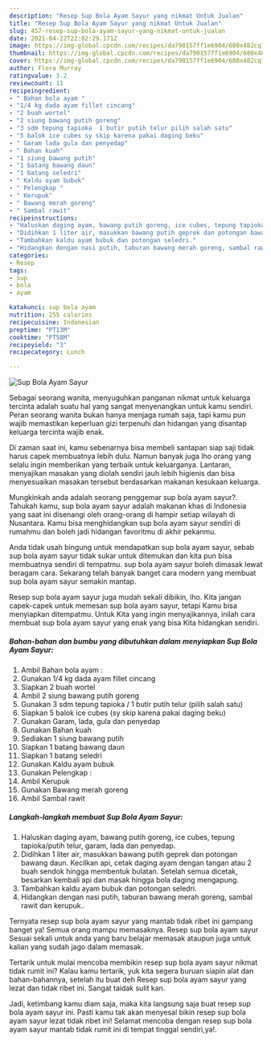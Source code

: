 ```yaml
---
description: "Resep Sup Bola Ayam Sayur yang nikmat Untuk Jualan"
title: "Resep Sup Bola Ayam Sayur yang nikmat Untuk Jualan"
slug: 457-resep-sup-bola-ayam-sayur-yang-nikmat-untuk-jualan
date: 2021-04-22T22:02:29.171Z
image: https://img-global.cpcdn.com/recipes/da790157ff1e6904/680x482cq70/sup-bola-ayam-sayur-foto-resep-utama.jpg
thumbnail: https://img-global.cpcdn.com/recipes/da790157ff1e6904/680x482cq70/sup-bola-ayam-sayur-foto-resep-utama.jpg
cover: https://img-global.cpcdn.com/recipes/da790157ff1e6904/680x482cq70/sup-bola-ayam-sayur-foto-resep-utama.jpg
author: Flora Murray
ratingvalue: 3.2
reviewcount: 11
recipeingredient:
- " Bahan bola ayam "
- "1/4 kg dada ayam fillet cincang"
- "2 buah wortel"
- "2 siung bawang putih goreng"
- "3 sdm tepung tapioka  1 butir putih telur pilih salah satu"
- "5 balok ice cubes sy skip karena pakai daging beku"
- " Garam lada gula dan penyedap"
- " Bahan kuah"
- "1 siung bawang putih"
- "1 batang bawang daun"
- "1 batang seledri"
- " Kaldu ayam bubuk"
- " Pelengkap "
- " Kerupuk"
- " Bawang merah goreng"
- " Sambal rawit"
recipeinstructions:
- "Haluskan daging ayam, bawang putih goreng, ice cubes, tepung tapioka/putih telur, garam, lada dan penyedap."
- "Didihkan 1 liter air, masukkan bawang putih geprek dan potongan bawang daun. Kecilkan api, cetak daging ayam dengan tangan atau 2 buah sendok hingga membentuk bulatan. Setelah semua dicetak, besarkan kembali api dan masak hingga bola daging mengapung."
- "Tambahkan kaldu ayam bubuk dan potongan seledri."
- "Hidangkan dengan nasi putih, taburan bawang merah goreng, sambal rawit dan kerupuk.."
categories:
- Resep
tags:
- sup
- bola
- ayam

katakunci: sup bola ayam 
nutrition: 255 calories
recipecuisine: Indonesian
preptime: "PT13M"
cooktime: "PT58M"
recipeyield: "3"
recipecategory: Lunch

---
```



![Sup Bola Ayam Sayur](https://img-global.cpcdn.com/recipes/da790157ff1e6904/680x482cq70/sup-bola-ayam-sayur-foto-resep-utama.jpg)

Sebagai seorang wanita, menyuguhkan panganan nikmat untuk keluarga tercinta adalah suatu hal yang sangat menyenangkan untuk kamu sendiri. Peran seorang  wanita bukan hanya menjaga rumah saja, tapi kamu pun wajib memastikan keperluan gizi terpenuhi dan hidangan yang disantap keluarga tercinta wajib enak.

Di zaman  saat ini, kamu sebenarnya bisa membeli santapan siap saji tidak harus capek membuatnya lebih dulu. Namun banyak juga lho orang yang selalu ingin memberikan yang terbaik untuk keluarganya. Lantaran, menyajikan masakan yang diolah sendiri jauh lebih higienis dan bisa menyesuaikan masakan tersebut berdasarkan makanan kesukaan keluarga. 



Mungkinkah anda adalah seorang penggemar sup bola ayam sayur?. Tahukah kamu, sup bola ayam sayur adalah makanan khas di Indonesia yang saat ini disenangi oleh orang-orang di hampir setiap wilayah di Nusantara. Kamu bisa menghidangkan sup bola ayam sayur sendiri di rumahmu dan boleh jadi hidangan favoritmu di akhir pekanmu.

Anda tidak usah bingung untuk mendapatkan sup bola ayam sayur, sebab sup bola ayam sayur tidak sukar untuk ditemukan dan kita pun bisa membuatnya sendiri di tempatmu. sup bola ayam sayur boleh dimasak lewat beragam cara. Sekarang telah banyak banget cara modern yang membuat sup bola ayam sayur semakin mantap.

Resep sup bola ayam sayur juga mudah sekali dibikin, lho. Kita jangan capek-capek untuk memesan sup bola ayam sayur, tetapi Kamu bisa menyiapkan ditempatmu. Untuk Kita yang ingin menyajikannya, inilah cara membuat sup bola ayam sayur yang enak yang bisa Kita hidangkan sendiri.

<!--inarticleads1-->

##### Bahan-bahan dan bumbu yang dibutuhkan dalam menyiapkan Sup Bola Ayam Sayur:

1. Ambil  Bahan bola ayam :
1. Gunakan 1/4 kg dada ayam fillet cincang
1. Siapkan 2 buah wortel
1. Ambil 2 siung bawang putih goreng
1. Gunakan 3 sdm tepung tapioka / 1 butir putih telur (pilih salah satu)
1. Siapkan 5 balok ice cubes (sy skip karena pakai daging beku)
1. Gunakan  Garam, lada, gula dan penyedap
1. Gunakan  Bahan kuah
1. Sediakan 1 siung bawang putih
1. Siapkan 1 batang bawang daun
1. Siapkan 1 batang seledri
1. Gunakan  Kaldu ayam bubuk
1. Gunakan  Pelengkap :
1. Ambil  Kerupuk
1. Gunakan  Bawang merah goreng
1. Ambil  Sambal rawit




<!--inarticleads2-->

##### Langkah-langkah membuat Sup Bola Ayam Sayur:

1. Haluskan daging ayam, bawang putih goreng, ice cubes, tepung tapioka/putih telur, garam, lada dan penyedap.
1. Didihkan 1 liter air, masukkan bawang putih geprek dan potongan bawang daun. Kecilkan api, cetak daging ayam dengan tangan atau 2 buah sendok hingga membentuk bulatan. Setelah semua dicetak, besarkan kembali api dan masak hingga bola daging mengapung.
1. Tambahkan kaldu ayam bubuk dan potongan seledri.
1. Hidangkan dengan nasi putih, taburan bawang merah goreng, sambal rawit dan kerupuk..




Ternyata resep sup bola ayam sayur yang mantab tidak ribet ini gampang banget ya! Semua orang mampu memasaknya. Resep sup bola ayam sayur Sesuai sekali untuk anda yang baru belajar memasak ataupun juga untuk kalian yang sudah jago dalam memasak.

Tertarik untuk mulai mencoba membikin resep sup bola ayam sayur nikmat tidak rumit ini? Kalau kamu tertarik, yuk kita segera buruan siapin alat dan bahan-bahannya, setelah itu buat deh Resep sup bola ayam sayur yang lezat dan tidak ribet ini. Sangat taidak sulit kan. 

Jadi, ketimbang kamu diam saja, maka kita langsung saja buat resep sup bola ayam sayur ini. Pasti kamu tak akan menyesal bikin resep sup bola ayam sayur lezat tidak ribet ini! Selamat mencoba dengan resep sup bola ayam sayur mantab tidak rumit ini di tempat tinggal sendiri,ya!.

